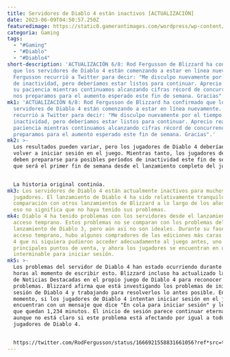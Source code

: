 ```yaml
---
title: Servidores de Diablo 4 están inactivos [ACTUALIZACIÓN]
date: 2023-06-09T04:50:57.250Z
featuredimage: https://static0.gamerantimages.com/wordpress/wp-content/uploads/2023/06/diablo-4-angel.jpg?q=50&fit=contain&w=1140&h=&dpr=1.5
categoria: Gaming
tags:
  - "#Gaming"
  - "#Diablo"
  - "#Diablo4"
short-description: 'ACTUALIZACIÓN 6/8: Rod Fergusson de Blizzard ha confirmado
  que los servidores de Diablo 4 están comenzando a estar en línea nuevamente.
  Fergusson recurrió a Twitter para decir: "Me disculpo nuevamente por el tiempo
  de inactividad, pero deberíamos estar listos para continuar. Aprecio realmente
  su paciencia mientras continuamos alcanzando cifras récord de concurrencia y
  nos preparamos para el aumento esperado este fin de semana. Gracias".'
mk1: 'ACTUALIZACIÓN 6/8: Rod Fergusson de Blizzard ha confirmado que los
  servidores de Diablo 4 están comenzando a estar en línea nuevamente. Fergusson
  recurrió a Twitter para decir: "Me disculpo nuevamente por el tiempo de
  inactividad, pero deberíamos estar listos para continuar. Aprecio realmente su
  paciencia mientras continuamos alcanzando cifras récord de concurrencia y nos
  preparamos para el aumento esperado este fin de semana. Gracias".'
mk2: >-
  Los resultados pueden variar, pero los jugadores de Diablo 4 deberían poder
  volver a iniciar sesión en el juego. Mientras tanto, los jugadores de Diablo 4
  deben prepararse para posibles períodos de inactividad este fin de semana, ya
  que será el primer fin de semana desde el lanzamiento completo del juego.


  La historia original continúa.
mk3: Los servidores de Diablo 4 están actualmente inactivos para muchos
  jugadores. El lanzamiento de Diablo 4 ha sido relativamente tranquilo en
  comparación con otros lanzamientos de Blizzard a lo largo de los años, pero
  eso no significa que no haya tenido sus problemas.
mk4: Diablo 4 ha tenido problemas con los servidores desde el lanzamiento de su
  acceso temprano. Estos problemas no se comparan con los problemas del
  lanzamiento de Diablo 3, pero aún así no son ideales. Durante su fase de
  acceso temprano, hubo algunos compradores de las ediciones más caras de Diablo
  4 que ni siquiera pudieron acceder adecuadamente al juego antes, uno de los
  principales puntos de venta, y ahora los jugadores se encuentran en una cola
  interminable para iniciar sesión.
mk5: >-
  Los problemas del servidor de Diablo 4 han estado ocurriendo durante un par de
  horas al momento de escribir esto. Blizzard incluso ha actualizado la sección
  de Noticias Destacadas en el propio juego de Diablo 4 para reconocer los
  problemas. Blizzard afirma que está investigando los problemas de inicio de
  sesión de Diablo 4 y trabajando para resolverlos lo antes posible. En este
  momento, si los jugadores de Diablo 4 intentan iniciar sesión en el juego, se
  encuentran con un mensaje que dice "En cola para iniciar sesión" y les muestra
  que quedan 1,234 minutos. El inicio de sesión parece continuar eternamente,
  aunque no está claro si este problema está afectando por igual a todos los
  jugadores de Diablo 4.


  https://twitter.com/RodFergusson/status/1666921558831661056?ref*src=twsrc%5Etfw%7Ctwcamp%5Etweetembed%7Ctwterm%5E1666921558831661056%7Ctwgr%5Eaae82f12b85fa8559d22e8accc18ed705e7a971b%7Ctwcon%5Es1*&ref_url=https%3A%2F%2Fgamerant.com%2Fdiablo-4-cant-login-why-servers-down-queue-forever-june-2023%2F
---
```

